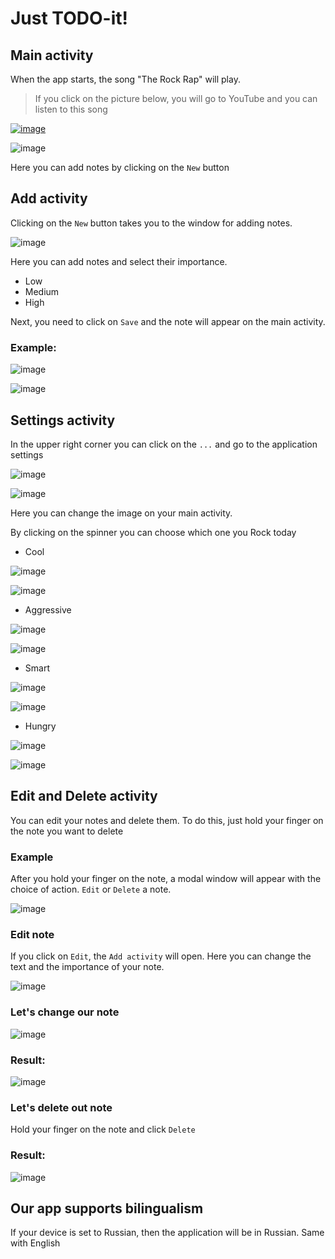 # Just TODO-it!
## Main activity
When the app starts, the song "The Rock Rap" will play.
>If you click on the picture below, you will go to YouTube and you can listen to this song

[![image](https://img.youtube.com/vi/dzdiMRovyK0/0.jpg)](https://www.youtube.com/watch?v=YOUTUBE_VIDEO_ID_HERE)

![image](https://user-images.githubusercontent.com/91558943/222920975-4873c1be-b5b7-4f5e-9a5a-a3cdf45dd89b.png)

Here you can add notes by clicking on the `New` button

## Add activity
Clicking on the `New` button takes you to the window for adding notes.

![image](https://user-images.githubusercontent.com/91558943/222921208-2108d46d-95af-456e-b0cb-6ba49c4c27aa.png)

Here you can add notes and select their importance.
* Low
* Medium
* High

Next, you need to click on `Save` and the note will appear on the main activity.

### Example:
![image](https://user-images.githubusercontent.com/91558943/222921518-7ce8a543-5e9d-4c1c-a163-222d33f9f714.png)

![image](https://user-images.githubusercontent.com/91558943/222921547-89385e59-7937-4286-bc32-5de571731f23.png)

## Settings activity
In the upper right corner you can click on the `...`  and go to the application settings

![image](https://user-images.githubusercontent.com/91558943/222921883-1d17b1af-fb45-400c-ae8f-922261acbf0c.png)

![image](https://user-images.githubusercontent.com/91558943/222921920-4cf6e27a-cdfd-4287-ae8b-69dab9cbe412.png)

Here you can change the image on your main activity.

By clicking on the spinner you can choose which one you Rock today

* Cool

![image](https://user-images.githubusercontent.com/91558943/222922140-41b8b93e-22d9-46d1-b690-cead86384f91.png)

![image](https://user-images.githubusercontent.com/91558943/222921547-89385e59-7937-4286-bc32-5de571731f23.png)

* Aggressive

![image](https://user-images.githubusercontent.com/91558943/222922162-1ad68075-447b-4cbd-84a0-3df1d69a8520.png)

![image](https://user-images.githubusercontent.com/91558943/222922170-24657569-d947-4c29-8002-7b609eb20ec3.png)

* Smart

![image](https://user-images.githubusercontent.com/91558943/222922203-5b2a31a9-def9-41a9-8605-9738d664deec.png)

![image](https://user-images.githubusercontent.com/91558943/222922210-aa7f4630-fe2d-498e-b04a-5590a7078e70.png)

* Hungry

![image](https://user-images.githubusercontent.com/91558943/222922222-1841e0f5-3d69-47bb-b8ff-6621a120a6e6.png)

![image](https://user-images.githubusercontent.com/91558943/222922236-5bcb09ec-2cde-4ea3-82f9-c918281f33f9.png)

## Edit and Delete activity
You can edit your notes and delete them. To do this, just hold your finger on the note you want to delete

### Example
After you hold your finger on the note, a modal window will appear with the choice of action. `Edit` or `Delete` a note.

![image](https://user-images.githubusercontent.com/91558943/222922465-1c56b5c6-48eb-4c85-8f64-2a3df32aeea2.png)

### Edit note
If you click on `Edit`, the `Add activity` will open. Here you can change the text and the importance of your note.

![image](https://user-images.githubusercontent.com/91558943/222922610-fbedebf6-e46f-4521-a949-65ef3bc750d6.png)

### Let's change our note
![image](https://user-images.githubusercontent.com/91558943/222922746-226a270a-4c5c-4cf0-b666-2b5bb61c4c50.png)

### Result:
![image](https://user-images.githubusercontent.com/91558943/222922759-e9729a17-fab5-4ef9-8b00-11b842776b01.png)

### Let's delete out note
Hold your finger on the note and click `Delete`

### Result:
![image](https://user-images.githubusercontent.com/91558943/222922860-808cf214-262b-44ff-a972-5f24f4e49453.png)

## Our app supports bilingualism
If your device is set to Russian, then the application will be in Russian. Same with English
